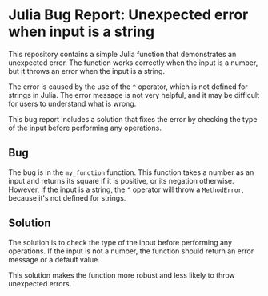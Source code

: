 # Julia Bug Report: Unexpected error when input is a string

This repository contains a simple Julia function that demonstrates an unexpected error. The function works correctly when the input is a number, but it throws an error when the input is a string.

The error is caused by the use of the `^` operator, which is not defined for strings in Julia. The error message is not very helpful, and it may be difficult for users to understand what is wrong.

This bug report includes a solution that fixes the error by checking the type of the input before performing any operations.

## Bug

The bug is in the `my_function` function. This function takes a number as an input and returns its square if it is positive, or its negation otherwise. However, if the input is a string, the `^` operator will throw a `MethodError`, because it's not defined for strings.

## Solution

The solution is to check the type of the input before performing any operations. If the input is not a number, the function should return an error message or a default value.

This solution makes the function more robust and less likely to throw unexpected errors.